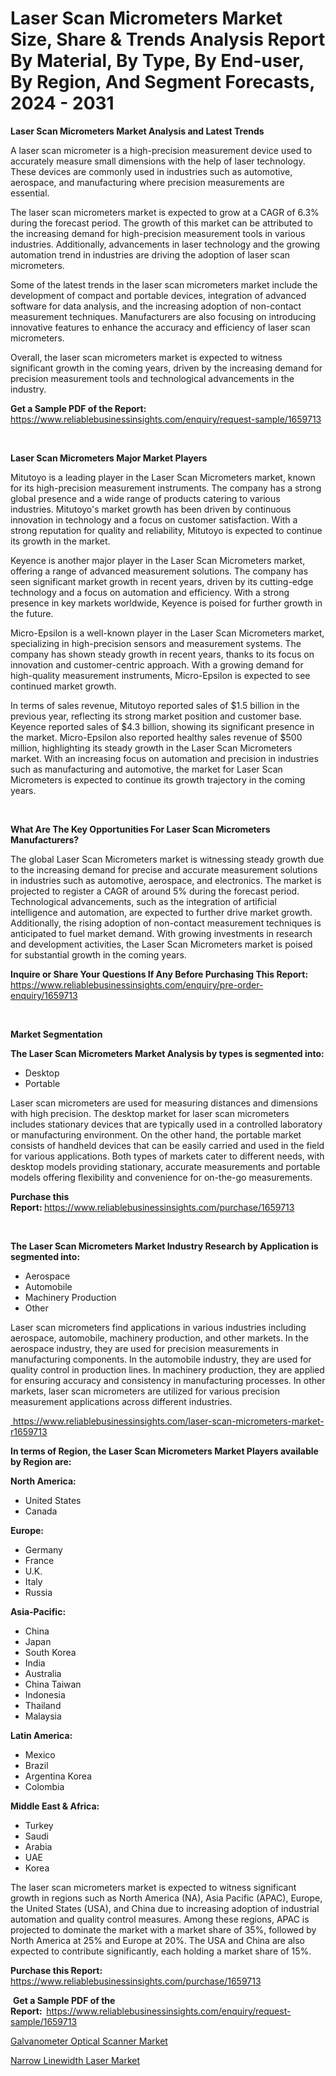 <p><h1>Laser Scan Micrometers Market Size, Share & Trends Analysis Report By Material, By Type, By End-user, By Region, And Segment Forecasts, 2024 - 2031</h1></p><p><strong>Laser Scan Micrometers Market Analysis and Latest Trends</strong></p>
<p><p>A laser scan micrometer is a high-precision measurement device used to accurately measure small dimensions with the help of laser technology. These devices are commonly used in industries such as automotive, aerospace, and manufacturing where precision measurements are essential.</p><p>The laser scan micrometers market is expected to grow at a CAGR of 6.3% during the forecast period. The growth of this market can be attributed to the increasing demand for high-precision measurement tools in various industries. Additionally, advancements in laser technology and the growing automation trend in industries are driving the adoption of laser scan micrometers.</p><p>Some of the latest trends in the laser scan micrometers market include the development of compact and portable devices, integration of advanced software for data analysis, and the increasing adoption of non-contact measurement techniques. Manufacturers are also focusing on introducing innovative features to enhance the accuracy and efficiency of laser scan micrometers.</p><p>Overall, the laser scan micrometers market is expected to witness significant growth in the coming years, driven by the increasing demand for precision measurement tools and technological advancements in the industry.</p></p>
<p><strong>Get a Sample PDF of the Report:&nbsp;</strong> <a href="https://www.reliablebusinessinsights.com/enquiry/request-sample/1659713">https://www.reliablebusinessinsights.com/enquiry/request-sample/1659713</a></p>
<p>&nbsp;</p>
<p><strong>Laser Scan Micrometers Major Market Players</strong></p>
<p><p>Mitutoyo is a leading player in the Laser Scan Micrometers market, known for its high-precision measurement instruments. The company has a strong global presence and a wide range of products catering to various industries. Mitutoyo's market growth has been driven by continuous innovation in technology and a focus on customer satisfaction. With a strong reputation for quality and reliability, Mitutoyo is expected to continue its growth in the market.</p><p>Keyence is another major player in the Laser Scan Micrometers market, offering a range of advanced measurement solutions. The company has seen significant market growth in recent years, driven by its cutting-edge technology and a focus on automation and efficiency. With a strong presence in key markets worldwide, Keyence is poised for further growth in the future.</p><p>Micro-Epsilon is a well-known player in the Laser Scan Micrometers market, specializing in high-precision sensors and measurement systems. The company has shown steady growth in recent years, thanks to its focus on innovation and customer-centric approach. With a growing demand for high-quality measurement instruments, Micro-Epsilon is expected to see continued market growth.</p><p>In terms of sales revenue, Mitutoyo reported sales of $1.5 billion in the previous year, reflecting its strong market position and customer base. Keyence reported sales of $4.3 billion, showing its significant presence in the market. Micro-Epsilon also reported healthy sales revenue of $500 million, highlighting its steady growth in the Laser Scan Micrometers market. With an increasing focus on automation and precision in industries such as manufacturing and automotive, the market for Laser Scan Micrometers is expected to continue its growth trajectory in the coming years.</p></p>
<p>&nbsp;</p>
<p><strong>What Are The Key Opportunities For Laser Scan Micrometers Manufacturers?</strong></p>
<p><p>The global Laser Scan Micrometers market is witnessing steady growth due to the increasing demand for precise and accurate measurement solutions in industries such as automotive, aerospace, and electronics. The market is projected to register a CAGR of around 5% during the forecast period. Technological advancements, such as the integration of artificial intelligence and automation, are expected to further drive market growth. Additionally, the rising adoption of non-contact measurement techniques is anticipated to fuel market demand. With growing investments in research and development activities, the Laser Scan Micrometers market is poised for substantial growth in the coming years.</p></p>
<p><strong>Inquire or Share Your Questions If Any Before Purchasing This Report:</strong> <a href="https://www.reliablebusinessinsights.com/enquiry/pre-order-enquiry/1659713">https://www.reliablebusinessinsights.com/enquiry/pre-order-enquiry/1659713</a></p>
<p>&nbsp;</p>
<p><strong>Market Segmentation</strong></p>
<p><strong>The Laser Scan Micrometers Market Analysis by types is segmented into:</strong></p>
<p><ul><li>Desktop</li><li>Portable</li></ul></p>
<p><p>Laser scan micrometers are used for measuring distances and dimensions with high precision. The desktop market for laser scan micrometers includes stationary devices that are typically used in a controlled laboratory or manufacturing environment. On the other hand, the portable market consists of handheld devices that can be easily carried and used in the field for various applications. Both types of markets cater to different needs, with desktop models providing stationary, accurate measurements and portable models offering flexibility and convenience for on-the-go measurements.</p></p>
<p><strong>Purchase this Report:&nbsp;</strong><a href="https://www.reliablebusinessinsights.com/purchase/1659713">https://www.reliablebusinessinsights.com/purchase/1659713</a></p>
<p>&nbsp;</p>
<p><strong>The Laser Scan Micrometers Market Industry Research by Application is segmented into:</strong></p>
<p><ul><li>Aerospace</li><li>Automobile</li><li>Machinery Production</li><li>Other</li></ul></p>
<p><p>Laser scan micrometers find applications in various industries including aerospace, automobile, machinery production, and other markets. In the aerospace industry, they are used for precision measurements in manufacturing components. In the automobile industry, they are used for quality control in production lines. In machinery production, they are applied for ensuring accuracy and consistency in manufacturing processes. In other markets, laser scan micrometers are utilized for various precision measurement applications across different industries.</p></p>
<p><a href="https://www.reliablebusinessinsights.com/laser-scan-micrometers-market-r1659713">&nbsp;https://www.reliablebusinessinsights.com/laser-scan-micrometers-market-r1659713</a></p>
<p><strong>In terms of Region, the Laser Scan Micrometers Market Players available by Region are:</strong></p>
<p>
    <p> <strong> North America: </strong>
        <ul>
            <li>United States</li>
            <li>Canada</li>
        </ul>
        </p> 
    <p> <strong> Europe: </strong>
        <ul>
            <li>Germany</li>
            <li>France</li>
            <li>U.K.</li>
            <li>Italy</li>
            <li>Russia</li>
        </ul>
        </p> 
    <p> <strong> Asia-Pacific: </strong>
        <ul>
            <li>China</li>
            <li>Japan</li>
            <li>South Korea</li>
            <li>India</li>
            <li>Australia</li>
            <li>China Taiwan</li>
            <li>Indonesia</li>
            <li>Thailand</li>
            <li>Malaysia</li>
        </ul>
        </p> 
    <p> <strong> Latin America: </strong>
        <ul>
            <li>Mexico</li>
            <li>Brazil</li>
            <li>Argentina Korea</li>
            <li>Colombia</li>
        </ul>
        </p> 
    <p> <strong> Middle East & Africa: </strong>
        <ul>
            <li>Turkey</li>
            <li>Saudi</li>
            <li>Arabia</li>
            <li>UAE</li>
            <li>Korea</li>
        </ul>
    </p>
    </p>
<p><p>The laser scan micrometers market is expected to witness significant growth in regions such as North America (NA), Asia Pacific (APAC), Europe, the United States (USA), and China due to increasing adoption of industrial automation and quality control measures. Among these regions, APAC is projected to dominate the market with a market share of 35%, followed by North America at 25% and Europe at 20%. The USA and China are also expected to contribute significantly, each holding a market share of 15%.</p></p>
<p><strong>Purchase this Report: </strong><a href="https://www.reliablebusinessinsights.com/purchase/1659713">https://www.reliablebusinessinsights.com/purchase/1659713</a></p>
<p>&nbsp;<strong>Get a Sample PDF of the Report:&nbsp;&nbsp;</strong><a href="https://www.reliablebusinessinsights.com/enquiry/request-sample/1659713">https://www.reliablebusinessinsights.com/enquiry/request-sample/1659713</a></p>
<p><strong></strong></p>
<p><p><a href="https://github.com/courtnhaw34343/Market-Research-Report-List-1/blob/main/galvanometer-optical-scanner-market.md">Galvanometer Optical Scanner Market</a></p><p><a href="https://github.com/avakerr6577/Market-Research-Report-List-1/blob/main/narrow-linewidth-laser-market.md">Narrow Linewidth Laser Market</a></p></p>